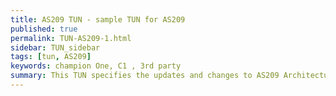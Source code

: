 ```yaml
---
title: AS209 TUN - sample TUN for AS209
published: true
permalink: TUN-AS209-1.html
sidebar: TUN_sidebar
tags: [tun, AS209]
keywords: champion One, C1 , 3rd party
summary: This TUN specifies the updates and changes to AS209 Architecture
---
```


